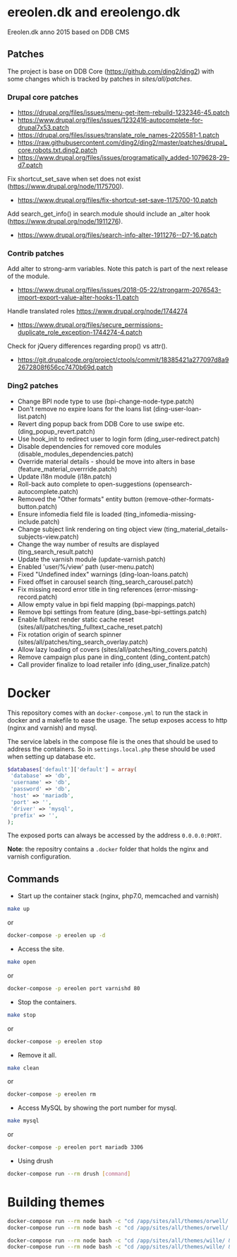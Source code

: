 ereolen.dk and ereolengo.dk
===========================

Ereolen.dk anno 2015 based on DDB CMS

## Patches

The project is base on DDB Core (https://github.com/ding2/ding2) with some changes
which is tracked by patches in _sites/all/patches_.

### Drupal core patches

* https://drupal.org/files/issues/menu-get-item-rebuild-1232346-45.patch
* https://www.drupal.org/files/issues/1232416-autocomplete-for-drupal7x53.patch
* https://drupal.org/files/issues/translate_role_names-2205581-1.patch
* https://raw.githubusercontent.com/ding2/ding2/master/patches/drupal_core.robots.txt.ding2.patch
* https://www.drupal.org/files/issues/programatically_added-1079628-29-d7.patch

Fix shortcut_set_save when set does not exist (https://www.drupal.org/node/1175700).
* https://www.drupal.org/files/fix-shortcut-set-save-1175700-10.patch

Add search_get_info() in search.module should include an _alter hook (https://www.drupal.org/node/1911276).
* https://www.drupal.org/files/search-info-alter-1911276--D7-16.patch

### Contrib patches

Add alter to strong-arm variables. Note this patch is part of the next release of the module.
* https://www.drupal.org/files/issues/2018-05-22/strongarm-2076543-import-export-value-alter-hooks-11.patch

Handle translated roles https://www.drupal.org/node/1744274
* https://www.drupal.org/files/secure_permissions-duplicate_role_exception-1744274-4.patch

Check for jQuery differences regarding prop() vs attr().
* https://git.drupalcode.org/project/ctools/commit/18385421a277097d8a92672808f656cc7470b69d.patch

### Ding2 patches

* Change BPI node type to use (bpi-change-node-type.patch)
* Don't remove no expire loans for the loans list (ding-user-loan-list.patch)
* Revert ding popup back from DDB Core to use swipe etc. (ding_popup_revert.patch)
* Use hook_init to redirect user to login form (ding_user-redirect.patch)
* Disable dependencies for removed core modules (disable_modules_dependencies.patch)
* Override material details - should be move into alters in base (feature_material_overrride.patch)
* Update i18n module (i18n.patch)
* Roll-back auto complete to open-suggestions (opensearch-autocomplete.patch)
* Removed the "Other formats" entity button (remove-other-formats-button.patch)
* Ensure infomedia field file is loaded (ting_infomedia-missing-include.patch)
* Change subject link rendering on ting object view (ting_material_details-subjects-view.patch)
* Change the way number of results are displayed (ting_search_result.patch)
* Update the varnish module (update-varnish.patch)
* Enabled 'user/%/view' path (user-menu.patch)
* Fixed "Undefined index" warnings (ding-loan-loans.patch)
* Fixed offset in carousel search (ting_search_carousel.patch)
* Fix missing record error title in ting references (error-missing-record.patch)
* Allow empty value in bpi field mapping (bpi-mappings.patch)
* Remove bpi settings from feature (ding_base-bpi-settings.patch)
* Enable fulltext render static cache reset (sites/all/patches/ting_fulltext_cache_reset.patch)
* Fix rotation origin of search spinner (sites/all/patches/ting_search_overlay.patch)
* Allow lazy loading of covers (sites/all/patches/ting_covers.patch)
* Remove campaign plus pane in ding_content (ding_content.patch)
* Call provider finalize to load retailer info (ding_user_finalize.patch)

# Docker
This repository comes with an `docker-compose.yml` to run the stack in 
docker and a makefile to ease the usage. The setup exposes access to
http (nginx and varnish) and mysql.

The service labels in the compose file is the ones that should be used
to address the containers. So in `settings.local.php` these should be
used when setting up database etc.

```php
$databases['default']['default'] = array(
 'database' => 'db',
 'username' => 'db',
 'password' => 'db',
 'host' => 'mariadb',
 'port' => '',
 'driver' => 'mysql',
 'prefix' => '',
);
```

The exposed ports can always be accessed by the address `0.0.0.0:PORT`.

__Note__: the repositry contains a `.docker` folder that holds the nginx and varnish configuration. 

## Commands 

* Start up the container stack (nginx, php7.0, memcached and varnish)

```sh
make up
```
or
```sh
docker-compose -p ereolen up -d
```

* Access the site.

```sh
make open
```
or
```sh
docker-compose -p ereolen port varnishd 80
```

* Stop the containers.

```sh
make stop
```
or
```sh
docker-compose -p ereolen stop
```

* Remove it all.

```sh
make clean
```
or
```sh
docker-compose -p ereolen rm
```

* Access MySQL by showing the port number for mysql.

```sh
make mysql
```
or
```sh
docker-compose -p ereolen port mariadb 3306
```

* Using drush

```sh
docker-compose run --rm drush [command]
```


# Building themes

```sh
docker-compose run --rm node bash -c "cd /app/sites/all/themes/orwell/ && npm install"
docker-compose run --rm node bash -c "cd /app/sites/all/themes/orwell/ && node_modules/.bin/gulp sass"
```

```sh
docker-compose run --rm node bash -c "cd /app/sites/all/themes/wille/ && npm install"
docker-compose run --rm node bash -c "cd /app/sites/all/themes/wille/ && node_modules/.bin/gulp sass"
```

